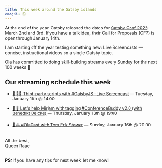 ```yaml
---
title: This week around the Gatsby islands
emojii: 🗓
---
```


At the end of the year, Gatsby released the dates for [Gatsby Conf 2022](https://www.gatsbyjs.com/blog/announcing-gatsbyconf-2022/): March 2nd and 3rd. If you have a talk idea, their Call for Proposals (CFP) is open through January 14th.

I am starting off the year testing something new: Live Screencasts — concise, instructional videos on a single Gatsby topic.

Ola has committed to doing skill-building streams every Sunday for the next 100 weeks 🤯

## Our streaming schedule this week

- [🔴 👩‍🏫 Third-party scripts with #GatsbyJS · Live Screencast](https://youtu.be/Kldx6d5XBSE)&nbsp;—&nbsp;Tuesday, January 11th&nbsp;@&nbsp;14:00

- [🔴 🐶 Let's help Mirjam with tagging #ConferenceBuddy v2.0 (with Benedikt Deicke)](https://youtu.be/WzrjHVy134M)&nbsp;—&nbsp;Thursday, January 13th&nbsp;@&nbsp;19:00

- [🔴 ⛵️ #OlaCast with Tom Erik Støwer](https://www.youtube.com/watch?v=4fQj3YNKYoQ)&nbsp;—&nbsp;Sunday, January 16th&nbsp;@&nbsp;20:00

&nbsp;  
All the best,  
Queen Raae

&nbsp;  
**PS:** If you have any tips for next week, let me know!
